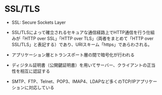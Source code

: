 # SSL/TLS

* SSL: Secure Sockets Layer
* SSL/TLSによって確立されるセキュアな通信経路上でHTTP通信を行う仕組みが「HTTP over SSL」「HTTP over TLS」（両者をまとめて「HTTP over SSL/TLS」と表記する）であり、URIスキーム「https」であらわされる。

* アプリケーション層とトランスポート層の間で暗号化が行われる
* ディジタル証明書（公開鍵証明書）を用いてサーバー、クライアントの正当性を相互に認証する
* SMTP、FTP、Telnet、POP3、IMAP4、LDAPなど多くのTCP/IPアプリケーションに対応している